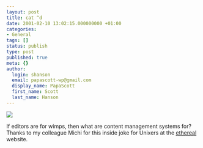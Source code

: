 ```yaml
---
layout: post
title: cat ^d
date: 2001-02-10 13:02:15.000000000 +01:00
categories:
- General
tags: []
status: publish
type: post
published: true
meta: {}
author:
  login: shanson
  email: papascott-wp@gmail.com
  display_name: PapaScott
  first_name: Scott
  last_name: Hanson
---
```

<p><a href="http://www.ethereal.com/"><img src="http://www.ethereal.com/image/cat-powered.gif" border="0" /></a></p>
<p>If editors are for wimps, then what are content management systems for? Thanks to my colleague Michi for this inside joke for Unixers at the <a href="http://www.ethereal.com/">ethereal</a> website.</p>
